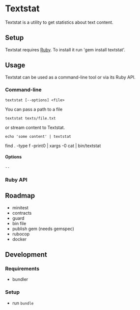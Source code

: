 # Textstat

Textstat is a utility to get statistics about text content.


## Setup

Textstat requires [Ruby](ruby).
To install it run 'gem install textstat'.

## Usage

Textstat can be used as a command-line tool or via its Ruby API.

### Command-line

    textstat [--options] <file>

You can pass a path to a file

    textstat texts/file.txt

or stream content to Textstat.

    echo 'some content' | textstat


find . -type f -print0 | xargs -0 cat | bin/textstat

#### Options

    --

### Ruby API


## Roadmap

- minitest
- contracts
- guard
- bin file
- publish gem (needs gemspec)
- rubocop
- docker


## Development

### Requirements

- bundler

### Setup

- run `bundle`

